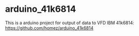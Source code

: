 # arduino_41k6814
This is a arduino project for output of data to VFD IBM 41k6814:
https://github.com/homez/arduino_41k6814
